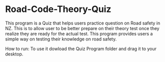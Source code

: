 # Road-Code-Theory-Quiz
This program is a Quiz that helps users practice question on Road safety in NZ. This is to allow user to be better prepare on their theory test once they realize they are ready for the actual test. This program provides users a simple way on testing their knowledge on road safety.

How to run:
To use it dowload the Quiz Program folder and drag it to your desktop.
